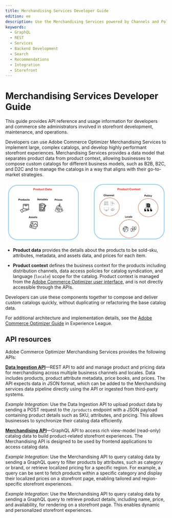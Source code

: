 ```yaml
---
title: Merchandising Services Developer Guide
edition: ee
description: Use the Merchandising Services powered by Channels and Polices to implement large, complex catalogs and develop highly performant storefront experiences.
keywords:
  - GraphQL
  - REST
  - Services
  - Backend Development
  - Search
  - Recommendations
  - Integration
  - Storefront
---
```


# Merchandising Services Developer Guide

This guide provides API reference and usage information for developers and commerce site administrators involved in storefront development, maintenance, and operations.

Developers can use Adobe Commerce Optimizer Merchandising Services to implement large, complex catalogs, and develop highly performant storefront experiences. Merchandising Services provides a data model that separates product data from product context, allowing businesses to compose custom catalogs for different business models, such as B2B, B2C, and D2C and to manage the catalogs in a way that aligns with their go-to-market strategies.

![Merchandising Services product data and context](../_images/merchandising/merchandising-svcs-parts.png)

- **Product data** provides the details about the products to be sold-sku, attributes, metadata, and assets data, and prices for each item.

- **Product context** defines the business context for the products including distribution channels, data access policies for catalog syndication, and language (`locale`) scope for the catalog. Product context is managed from the [Adobe Commerce Optimizer user interface](https://experienceleague.adobe.com/en/docs/commerce/optimizer/overview#quick-tour), and is not directly accessible through the APIs.

Developers can use these components together to compose and deliver custom catalogs quickly, without duplicating or refactoring the base catalog data.

<InlineAlert variant="info" slots="text"/>

For additional architecture and implementation details, see the [Adobe Commerce Optimizer Guide](https://experienceleague-review.corp.adobe.com/docs/commerce/optimizer/overview.html) in Experience League.

## API resources

Adobe Commerce Optimizer Merchandising Services provides the following APIs:

**[Data Ingestion API](data-ingestion/index.md)**—REST API to add and manage product and pricing data for merchandising across multiple business channels and locales. Data includes products, product attribute metadata, price books, and prices. The API expects data in JSON format, which can be added to the Merchandising services data pipeline directly using the API or ingested from third-party systems.

*Example Integration*: Use the Data Ingestion API to upload product data by sending a POST request to the `/products` endpoint with a JSON payload containing product details such as SKU, attributes, and pricing. This allows businesses to synchronize their catalog data efficiently.

**[Merchandising API](storefront-services/index.md)**—GraphQL API to access rich view-model (read-only) catalog data to build product-related storefront experiences. The Merchandising API is designed to be used by frontend applications to access catalog data.

*Example Integration*: Use the Merchandising API to query catalog data by sending a GraphQL query to filter products by attributes, such as category or brand, or retrieve localized pricing for a specific region. For example, a query can be sent to fetch products within a specific category and display their localized prices on a storefront page, enabling tailored and region-specific storefront experiences.

*Example Integration*: Use the Merchandising API to query catalog data by sending a GraphQL query to retrieve product details, including name, price, and availability, for rendering on a storefront page. This enables dynamic and personalized storefront experiences.
